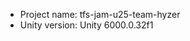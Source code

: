 <!-- UNITY CODE ASSIST INSTRUCTIONS START -->
- Project name: tfs-jam-u25-team-hyzer
- Unity version: Unity 6000.0.32f1
<!-- UNITY CODE ASSIST INSTRUCTIONS END -->